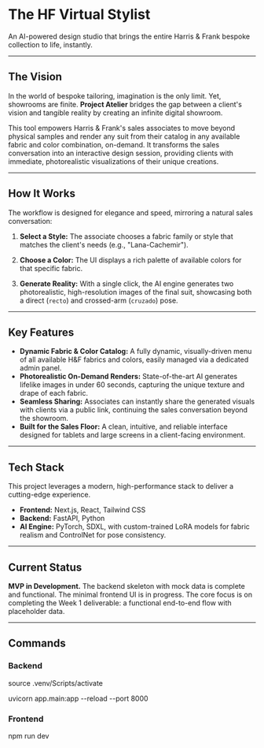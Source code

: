 # The HF Virtual Stylist

An AI-powered design studio that brings the entire Harris & Frank bespoke collection to life, instantly.

---

## The Vision

In the world of bespoke tailoring, imagination is the only limit. Yet, showrooms are finite. **Project Atelier** bridges the gap between a client's vision and tangible reality by creating an infinite digital showroom.

This tool empowers Harris & Frank's sales associates to move beyond physical samples and render any suit from their catalog in any available fabric and color combination, on-demand. It transforms the sales conversation into an interactive design session, providing clients with immediate, photorealistic visualizations of their unique creations.

---

## How It Works

The workflow is designed for elegance and speed, mirroring a natural sales conversation:

1.  **Select a Style:** The associate chooses a fabric family or style that matches the client's needs (e.g., "Lana-Cachemir").

2.  **Choose a Color:** The UI displays a rich palette of available colors for that specific fabric.

3.  **Generate Reality:** With a single click, the AI engine generates two photorealistic, high-resolution images of the final suit, showcasing both a direct (`recto`) and crossed-arm (`cruzado`) pose.

---

## Key Features

-   **Dynamic Fabric & Color Catalog:** A fully dynamic, visually-driven menu of all available H&F fabrics and colors, easily managed via a dedicated admin panel.
-   **Photorealistic On-Demand Renders:** State-of-the-art AI generates lifelike images in under 60 seconds, capturing the unique texture and drape of each fabric.
-   **Seamless Sharing:** Associates can instantly share the generated visuals with clients via a public link, continuing the sales conversation beyond the showroom.
-   **Built for the Sales Floor:** A clean, intuitive, and reliable interface designed for tablets and large screens in a client-facing environment.

---

## Tech Stack

This project leverages a modern, high-performance stack to deliver a cutting-edge experience.

-   **Frontend:** Next.js, React, Tailwind CSS
-   **Backend:** FastAPI, Python
-   **AI Engine:** PyTorch, SDXL, with custom-trained LoRA models for fabric realism and ControlNet for pose consistency.

---

## Current Status

**MVP in Development.** The backend skeleton with mock data is complete and functional. The minimal frontend UI is in progress. The core focus is on completing the Week 1 deliverable: a functional end-to-end flow with placeholder data.

---

## Commands
### Backend
source .venv/Scripts/activate

uvicorn app.main:app --reload --port 8000


### Frontend
npm run dev


